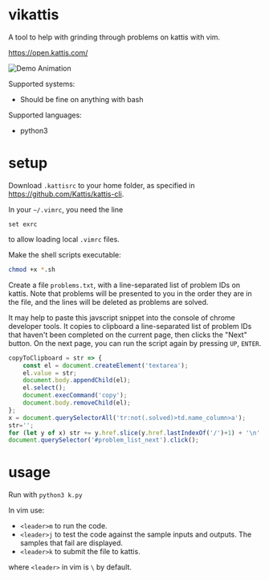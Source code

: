# vikattis
A tool to help with grinding through problems on kattis with vim.

https://open.kattis.com/

![Demo Animation](../media/demo.gif?raw=true)

Supported systems:
- Should be fine on anything with bash

Supported languages:
- python3


# setup
Download `.kattisrc` to your home folder, as specified in https://github.com/Kattis/kattis-cli.

In your `~/.vimrc`, you need the line
```vim script
set exrc
```
to allow loading local `.vimrc` files.

Make the shell scripts executable:
```bash
chmod +x *.sh
```

Create a file `problems.txt`, with a line-separated list of problem IDs on kattis.
Note that problems will be presented to you in the order they are in the file, and the lines will be
deleted as problems are solved.

It may help to paste this javscript snippet into the console of chrome developer tools. It copies to clipboard a
line-separated list of problem IDs that haven't been completed on the current page, then clicks the
"Next" button. On the next page, you can run the script again by pressing `UP`, `ENTER`.

```javascript
copyToClipboard = str => {
    const el = document.createElement('textarea');
    el.value = str;
    document.body.appendChild(el);
    el.select();
    document.execCommand('copy');
    document.body.removeChild(el);
};
x = document.querySelectorAll('tr:not(.solved)>td.name_column>a');
str='';
for (let y of x) str += y.href.slice(y.href.lastIndexOf('/')+1) + '\n'; copyToClipboard(str);
document.querySelector('#problem_list_next').click();
```

# usage
Run with `python3 k.py`

In vim use:
- `<leader>m` to run the code.
- `<leader>j` to test the code against the sample inputs and outputs. The samples that fail are displayed.
- `<leader>k` to submit the file to kattis.

where `<leader>` in vim is `\` by default.
